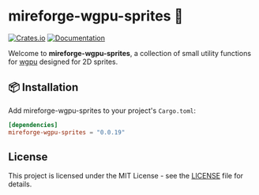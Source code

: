# mireforge-wgpu-sprites 🐊

[![Crates.io](https://img.shields.io/crates/v/mireforge-wgpu-sprites)](https://crates.io/crates/mireforge-wgpu-sprites)
[![Documentation](https://docs.rs/mireforge-wgpu-sprites/badge.svg)](https://docs.rs/mireforge-wgpu-sprites)

Welcome to **mireforge-wgpu-sprites**, a collection of small utility functions for [wgpu](https://github.com/gfx-rs/wgpu) designed for 2D sprites.

## 📦 Installation

Add mireforge-wgpu-sprites to your project's `Cargo.toml`:

```toml
[dependencies]
mireforge-wgpu-sprites = "0.0.19"
```

## License

This project is licensed under the MIT License - see the [LICENSE](LICENSE) file for details.